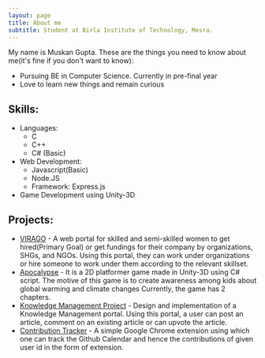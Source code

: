 ```yaml
---
layout: page
title: About me
subtitle: Student at Birla Institute of Technology, Mesra.
---
```


My name is Muskan Gupta. These are the things you need to know about me(it's fine if you don't want to know):

- Pursuing BE in Computer Science. Currently in pre-final year
- Love to learn new things and remain curious

## Skills:

  - Languages: 
      - C
      - C++
      - C# (Basic)
  - Web Development:
      - Javascript(Basic)
      - Node.JS
      - Framework: Express.js
  - Game Development using Unity-3D
  
## Projects:
 
- [VIRAGO](https://github.com/gmuskan/VIRAGO) - A web portal for skilled and semi-skilled women to get hired(Primary Goal) or get
fundings for their company by organizations, SHGs, and NGOs. Using this portal, they can work under organizations or hire someone to work under them according to the relevant skillset.
- [Apocalypse](https://github.com/gmuskan/Arcade) - It is a 2D platformer game made in Unity-3D using C# script. The motive of this game is to create awareness among kids about global warming and climate changes Currently, the game has 2 chapters.
- [Knowledge Management Project](https://github.com/gmuskan/SIH-2019-Project) - Design and implementation of a Knowledge Management portal. Using this portal, a user can post an article, comment on an existing article or can upvote the article.
- [Contribution Tracker](https://github.com/gmuskan/Contribution_Tracker) - A simple Google Chrome extension using which one can track the Github Calendar and hence the contributions of given user id in the form of extension.

